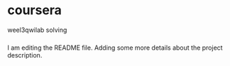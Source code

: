 # coursera
weel3qwilab solving

#####
I am editing the README file. Adding some more details about the project description.

